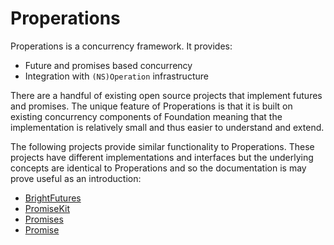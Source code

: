 # Properations

Properations is a concurrency framework. It provides:
- Future and promises based concurrency
- Integration with `(NS)Operation` infrastructure

There are a handful of existing open source projects that implement futures and promises. The unique feature of Properations is that it is built on existing concurrency components of Foundation meaning that the implementation is relatively small and thus easier to understand and extend. 

The following projects provide similar functionality to Properations. These projects have different implementations and interfaces but the underlying concepts are identical to Properations and so the documentation is may prove useful as an introduction:
- [BrightFutures](https://github.com/Thomvis/BrightFutures/blob/master/README.md)
- [PromiseKit](https://github.com/mxcl/PromiseKit/blob/master/Documentation/README.md)
- [Promises](https://github.com/google/promises)
- [Promise](https://github.com/khanlou/Promise)
